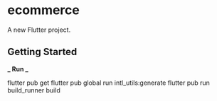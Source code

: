 # ecommerce

A new Flutter project.

## Getting Started

**_ Run _**

flutter pub get
flutter pub global run intl_utils:generate
flutter pub run build_runner build

